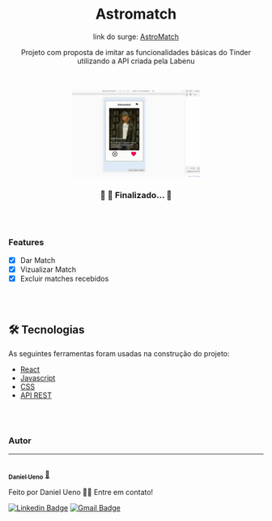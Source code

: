 <div Align='center'>

  # Astromatch 
  <p Align="center">link do surge:   <a href="http://daniel-paiva-astromatch.surge.sh/"> AstroMatch</a></p>
  <p Align="center">Projeto com proposta de imitar as funcionalidades básicas do Tinder utilizando a API criada pela Labenu</p> 

</div>
<div Align='center'>
</br>
</br>
  <img src='./public/meuGif.gif' heigth='120' width= '50%' />
</div>

<h3 Align="center"> 
	🚧 🚀 Finalizado...  🚧
</h3>

</br>
</br>


### Features

- [x] Dar Match
- [x] Vizualizar Match
- [x] Excluir matches recebidos

</br>
</br>

## 🛠 Tecnologias

As seguintes ferramentas foram usadas na construção do projeto:

- [React](https://pt-br.reactjs.org/)
- [Javascript](https://developer.mozilla.org/pt-BR/docs/Web/JavaScript)
- [CSS](https://developer.mozilla.org/pt-BR/docs/Web/CSS)
- [API REST](https://documenter.getpostman.com/view/7549981/SW12yx56?version=latest)

</br>
</br>

### Autor
---

<a href="https://www.linkedin.com/in/daniel-ueno-58a8631b4/">
 <img style="border-radius: 50%;" src="https://avatars.githubusercontent.com/u/81266120?v=4" width="100px;" alt=""/>
 <br />
 <sub><b>Daniel Ueno</b></sub></a> <a href="https://www.linkedin.com/in/daniel-ueno-58a8631b4/" title="Rocketseat">🚀</a>


Feito por Daniel Ueno 👋🏽 Entre em contato!

[![Linkedin Badge](https://img.shields.io/badge/-Daniel-blue?style=flat-square&logo=Linkedin&logoColor=white&link=https://www.linkedin.com/in/daniel-ueno/)](https://www.linkedin.com/in/daniel-ueno-58a8631b4/) 
[![Gmail Badge](https://img.shields.io/badge/-ueno2005@gmail.com-c14438?style=flat-square&logo=Gmail&logoColor=white&link=mailto:ueno2005@gmail.com)](mailto:ueno2005@gmail.com)